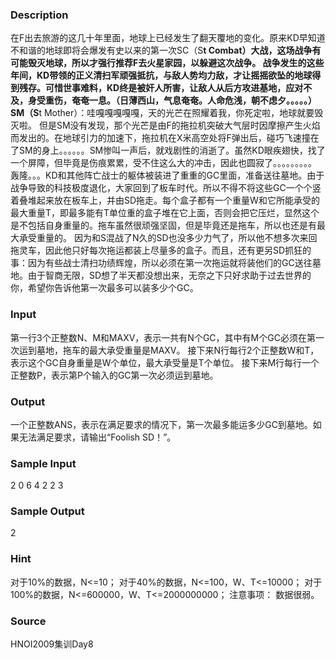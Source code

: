 
### Description
在F出去旅游的这几十年里面，地球上已经发生了翻天覆地的变化。原来KD早知道不和谐的地球即将会爆发有史以来的第一次SC（S**t Combat）大战，这场战争有可能毁灭地球，所以才强行推荐F去火星家园，以躲避这次战争。
战争发生的这些年间，KD带领的正义清扫军顽强抵抗，与敌人势均力敌，才让摇摇欲坠的地球得到残存。可惜世事难料，KD终是被奸人所害，让敌人从后方攻进基地，应对不及，身受重伤，奄奄一息。（日薄西山，气息奄奄。人命危浅，朝不虑夕。。。。。）
SM（S**t Mother）：哇嘎嘎嘎嘎嘎，天的光芒在照耀着我，你死定啦，地球就要毁灭啦。
但是SM没有发现，那个光芒是由F的拖拉机突破大气层时因摩擦产生火焰而发出的。在地球引力的加速下，拖拉机在X米高空处将F弹出后，碰巧飞速撞在了SM的身上。。。。。。SM惨叫一声后，就戏剧性的消逝了。虽然KD眼疾翅快，找了一个屏障，但毕竟是伤痕累累，受不住这么大的冲击，因此也圆寂了。。。。。。。。。
轰隆。。。KD和其他阵亡战士的躯体被装进了重重的GC里面，准备送往墓地。由于战争导致的科技极度退化，大家回到了板车时代。所以不得不将这些GC一个个竖着叠堆起来放在板车上，并由SD拖走。每个盒子都有一个重量W和它所能承受的最大重量T，即最多能有T单位重的盒子堆在它上面，否则会把它压烂，显然这个是不包括自身重量的。拖车虽然很顽强坚固，但是毕竟还是拖车，所以也还是有最大承受重量的。
因为和S混战了N久的SD也没多少力气了，所以他不想多次来回拖灵车，因此他只好每次拖运都装上尽量多的盒子。而且，还有更另SD抓狂的事：因为有些战士清扫功绩辉煌，所以必须在第一次拖运就将装他们的GC送往墓地。由于智商无限，SD想了半天都没想出来，无奈之下只好求助于过去世界的你，希望你告诉他第一次最多可以装多少个GC。

### Input
第一行3个正整数N、M和MAXV，表示一共有N个GC，其中有M个GC必须在第一次运到墓地，拖车的最大承受重量是MAXV。
接下来N行每行2个正整数W和T，表示这个GC自身重量是W个单位，最大承受量是T个单位。
接下来M行每行一个正整数P，表示第P个输入的GC第一次必须运到墓地。

### Output
一个正整数ANS，表示在满足要求的情况下，第一次最多能运多少GC到墓地。如果无法满足要求，请输出“Foolish SD！”。


### Sample Input
2 0 6
4 2
2 3

### Sample Output
2

### Hint
对于10%的数据，N<=10；
对于40%的数据，N<=100，W、T<=10000；
对于100%的数据，N<=600000，W、T<=2000000000；
注意事项：
数据很弱。

### Source
HNOI2009集训Day8